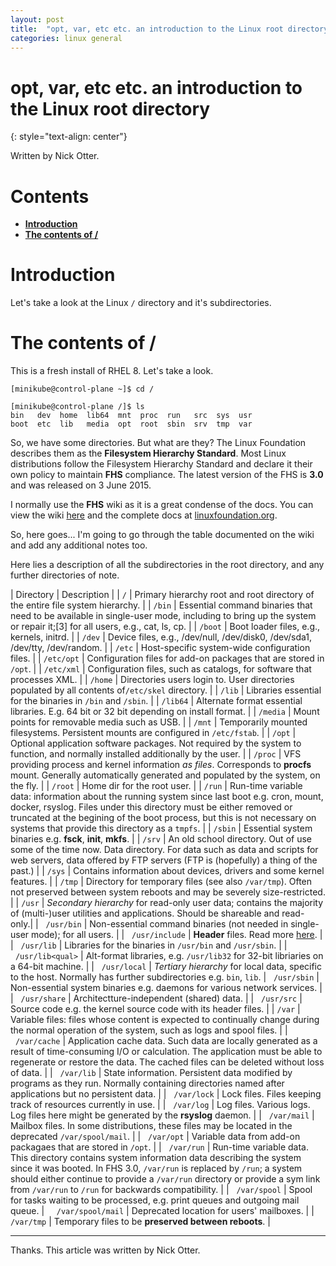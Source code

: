 ```yaml
---
layout: post
title:  "opt, var, etc etc. an introduction to the Linux root directory"
categories: linux general
---
```


# opt, var, etc etc. an introduction to the Linux root directory
{: style="text-align: center"}

Written by Nick Otter. 

# Contents

- [**Introduction**](#introduction)<br>
- [**The contents of /**](#the-contents-of-/)<br>

# Introduction 

Let's take a look at the Linux `/` directory and it's subdirectories.

# The contents of /

This is a fresh install of RHEL 8. Let's take a look.

```
[minikube@control-plane ~]$ cd /
```
```
[minikube@control-plane /]$ ls
bin   dev  home  lib64  mnt  proc  run   src  sys  usr
boot  etc  lib   media  opt  root  sbin  srv  tmp  var
```

So, we have some directories. But what are they? The Linux Foundation describes them as the **Filesystem Hierarchy Standard**. Most Linux distributions follow the Filesystem Hierarchy Standard and declare it their own policy to maintain **FHS** compliance. The latest version of the FHS is **3.0** and was released on 3 June 2015.

I normally use the **FHS** wiki as it is a great condense of the docs. You can view the wiki [here](https://en.wikipedia.org/wiki/Filesystem_Hierarchy_Standard) and the complete docs at [linuxfoundation.org](https://refspecs.linuxfoundation.org/FHS_3.0/index.html). 

So, here goes... I'm going to go through the table documented on the wiki and add any additional notes too.

Here lies a description of all the subdirectories in the root directory, and any further directories of note.

| Directory  | Description |
| `/`        | Primary hierarchy root and root directory of the entire file system hierarchy. |
| `/bin`     | Essential command binaries that need to be available in single-user mode, including to bring up the system or repair it;[3] for all users, e.g., cat, ls, cp. |
| `/boot`    | Boot loader files, e.g., kernels, initrd. |
| `/dev`     | Device files, e.g., /dev/null, /dev/disk0, /dev/sda1, /dev/tty, /dev/random. |
| `/etc`     | Host-specific system-wide configuration files. |
| `/etc/opt` | Configuration files for add-on packages that are stored in `/opt`. |
| `/etc/xml` | Configuration files, such as catalogs, for software that processes XML. |
| `/home`    | Directories users login to. User directories populated by all contents of`/etc/skel` directory. |
| `/lib`     | Libraries essential for the binaries in `/bin` and `/sbin`. |
| `/lib64`   | Alternate format essential libraries. E.g. 64 bit or 32 bit depending on install format. |
| `/media`   | Mount points for removable media such as USB. |
| `/mnt`     | Temporarily mounted filesystems. Persistent mounts are configured in `/etc/fstab`. |
| `/opt`     | Optional application software packages. Not required by the system to function, and normally installed additionally by the user. |
| `/proc`    | VFS providing process and kernel information _as files_. Corresponds to **procfs** mount. Generally automatically generated and populated by the system, on the fly. |
| `/root`    | Home dir for the root user. |
| `/run`     | Run-time variable data: information about the running system since last boot e.g. cron, mount, docker, rsyslog. Files under this directory must be either removed or truncated at the begining of the boot process, but this is not necessary on systems that provide this directory as a `tmpfs`. |
| `/sbin`    | Essential system binaries e.g. **fsck**, **init**, **mkfs**. |
| `/srv`     | An old school directory. Out of use some of the time now. Data directory. For data such as data and scripts for web servers, data offered by FTP servers (FTP is (hopefully) a thing of the past.) |
| `/sys`    | Contains information about devices, drivers and some kernel features. |
| `/tmp`    | Directory for temporary files (see also `/var/tmp`). Often not preserved between system reboots and may be severely size-restricted. |
| `/usr`    | _Secondary hierarchy_ for read-only user data; contains the majority of (multi-)user utilities and applications. Should be shareable and read-only.|
| &nbsp;&nbsp;`/usr/bin`     | Non-essential command binaries (not needed in single-user mode); for all users. |
| &nbsp;&nbsp;`/usr/include` | **Header** files. Read more [here](https://en.wikipedia.org/wiki/Include_directive). |
| &nbsp;&nbsp;`/usr/lib` | Libraries for the binaries in `/usr/bin` and `/usr/sbin`. |
| &nbsp;&nbsp;`/usr/lib<qual>` | Alt-format libraries, e.g. `/usr/lib32` for 32-bit libriaries on a 64-bit machine. |
| &nbsp;&nbsp;`/usr/local`     | _Tertiary hierarchy_ for local data, specific to the host. Normally has further subdirectories e.g. `bin`, `lib`.
| &nbsp;&nbsp;`/usr/sbin`      | Non-essential system binaries e.g. daemons for various network services. |
| &nbsp;&nbsp;`/usr/share`     | Architectture-independent (shared) data. |
| &nbsp;&nbsp;`/usr/src`       | Source code e.g. the kernel source code with its header files. |
| `/var`     | Variable files: files whose content is expected to continually change during the normal operation of the system, such as logs and spool files. |
| &nbsp;&nbsp;`/var/cache` | Application cache data. Such data are locally generated as a result of time-consuming I/O or calculation. The application must be able to regenerate or restore the data. The cached files can be deleted without loss of data. |
| &nbsp;&nbsp;`/var/lib` | State information. Persistent data modified by programs as they run. Normally containing directories named after applications but no persistent data. |
| &nbsp;&nbsp;`/var/lock` | Lock files. Files keeping track of resources currently in use. |
| &nbsp;&nbsp;`/var/log` | Log files. Various logs. Log files here might be generated by the **rsyslog** daemon. |
| &nbsp;&nbsp;`/var/mail` | Mailbox files. In some distributions, these files may be located in the deprecated `/var/spool/mail`. |
| &nbsp;&nbsp;`/var/opt` | Variable data from add-on packagaes that are stored in `/opt`. |
| &nbsp;&nbsp;`/var/run` | Run-time variable data. This directory contains system information data describing the system since it was booted. In FHS 3.0, `/var/run` is replaced by `/run`; a system should either continue to provide a `/var/run` directory or provide a sym link from `/var/run` to `/run` for backwards compatibility. |
| &nbsp;&nbsp;`/var/spool` | Spool for tasks waiting to be processed, e.g. print queues and outgoing mail queue. 
| &nbsp;&nbsp;&nbsp;&nbsp;`/var/spool/mail` | Deprecated location for users' mailboxes. |
| &nbsp;&nbsp; `/var/tmp` | Temporary files to be **preserved between reboots**. |


---
Thanks. This article was written by Nick Otter.
